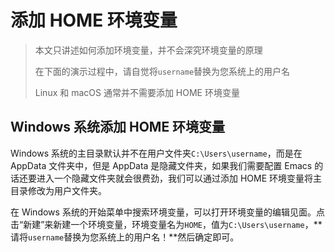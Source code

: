 # 添加 HOME 环境变量

> 本文只讲述如何添加环境变量，并不会深究环境变量的原理
>
> 在下面的演示过程中，请自觉将`username`替换为您系统上的用户名
>
> Linux 和 macOS 通常并不需要添加 HOME 环境变量

## Windows 系统添加 HOME 环境变量

Windows 系统的主目录默认并不在用户文件夹`C:\Users\username`，而是在 AppData 文件夹中，但是 AppData 是隐藏文件夹，如果我们需要配置 Emacs 的话还要进入一个隐藏文件夹就会很费劲，我们可以通过添加 HOME 环境变量将主目录修改为用户文件夹。

在 Windows 系统的开始菜单中搜索环境变量，可以打开环境变量的编辑见面。点击“新建”来新建一个环境变量，环境变量名为`HOME`，值为`C:\Users\username`，**请将`username`替换为您系统上的用户名！**然后确定即可。

